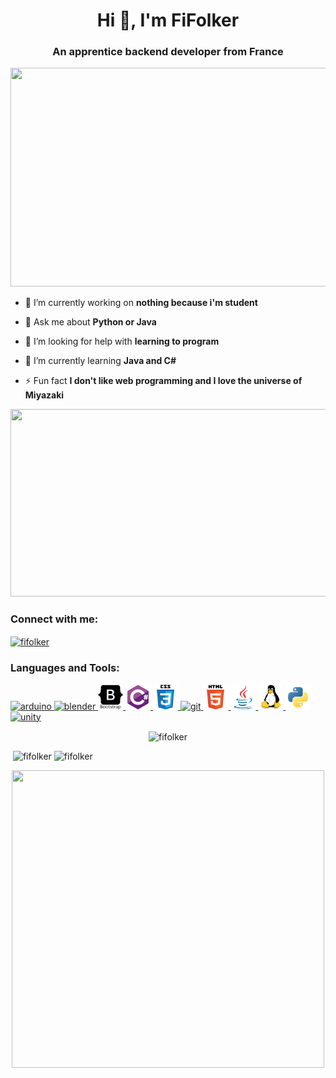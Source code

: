 <h1 align="center">Hi 👋, I'm FiFolker</h1>
<h3 align="center">An apprentice backend developer from France</h3>

<p align="center">
  <img src="https://developers.giphy.com/branch/master/static/api-512d36c09662682717108a38bbb5c57d.gif" width="680" height="350" />
</p>
<!-- https://i.gifer.com/origin/5e/5e6b6425c5ce19dd426fd669e4b3f3a5.gif -->

- 🔭 I’m currently working on **nothing because i'm student**

- 💬 Ask me about **Python or Java**

- 🤝 I’m looking for help with **learning to program**

- 🌱 I’m currently learning **Java and C#**

- ⚡ Fun fact **I don't like web programming and I love the universe of Miyazaki**
<p align="center">
  <img src="https://i.pinimg.com/originals/90/d3/1e/90d31ec7664fcd284af69cc847dfed26.gif" width="600" height="300" />
</p>

<h3 align="left">Connect with me:</h3>
<p align="left">
<a href="https://twitter.com/fifolker" target="blank"><img align="center" src="https://raw.githubusercontent.com/rahuldkjain/github-profile-readme-generator/master/src/images/icons/Social/twitter.svg" alt="fifolker" height="30" width="40" /></a>
</p>

<h3 align="left">Languages and Tools:</h3>
<p align="left"> <a href="https://www.arduino.cc/" target="_blank" rel="noreferrer"> <img src="https://cdn.worldvectorlogo.com/logos/arduino-1.svg" alt="arduino" width="40" height="40"/> </a> <a href="https://www.blender.org/" target="_blank" rel="noreferrer"> <img src="https://download.blender.org/branding/community/blender_community_badge_white.svg" alt="blender" width="40" height="40"/> </a> <a href="https://getbootstrap.com" target="_blank" rel="noreferrer"> <img src="https://raw.githubusercontent.com/devicons/devicon/master/icons/bootstrap/bootstrap-plain-wordmark.svg" alt="bootstrap" width="40" height="40"/> </a> <a href="https://www.w3schools.com/cs/" target="_blank" rel="noreferrer"> <img src="https://raw.githubusercontent.com/devicons/devicon/master/icons/csharp/csharp-original.svg" alt="csharp" width="40" height="40"/> </a> <a href="https://www.w3schools.com/css/" target="_blank" rel="noreferrer"> <img src="https://raw.githubusercontent.com/devicons/devicon/master/icons/css3/css3-original-wordmark.svg" alt="css3" width="40" height="40"/> </a> <a href="https://git-scm.com/" target="_blank" rel="noreferrer"> <img src="https://www.vectorlogo.zone/logos/git-scm/git-scm-icon.svg" alt="git" width="40" height="40"/> </a> <a href="https://www.w3.org/html/" target="_blank" rel="noreferrer"> <img src="https://raw.githubusercontent.com/devicons/devicon/master/icons/html5/html5-original-wordmark.svg" alt="html5" width="40" height="40"/> </a> <a href="https://www.java.com" target="_blank" rel="noreferrer"> <img src="https://raw.githubusercontent.com/devicons/devicon/master/icons/java/java-original.svg" alt="java" width="40" height="40"/> </a> <a href="https://www.linux.org/" target="_blank" rel="noreferrer"> <img src="https://raw.githubusercontent.com/devicons/devicon/master/icons/linux/linux-original.svg" alt="linux" width="40" height="40"/> </a> <a href="https://www.python.org" target="_blank" rel="noreferrer"> <img src="https://raw.githubusercontent.com/devicons/devicon/master/icons/python/python-original.svg" alt="python" width="40" height="40"/> </a> <a href="https://unity.com/" target="_blank" rel="noreferrer"> <img src="https://www.vectorlogo.zone/logos/unity3d/unity3d-icon.svg" alt="unity" width="40" height="40"/> </a> </p>

<p align="center"><img align="center" src="https://github-readme-stats.vercel.app/api/top-langs?username=fifolker&show_icons=true&locale=en&layout=compact" alt="fifolker" /></p>

<p float="left">
  &nbsp;<img src="https://github-readme-stats.vercel.app/api?username=fifolker&show_icons=true&locale=en" alt="fifolker" width="" height=""/>
  <img src="https://github-readme-streak-stats.herokuapp.com/?user=fifolker&" alt="fifolker" width="" height=""/>
</p>

</p>

<p align="center">
  <img src="http://24.media.tumblr.com/34890facd6def1b3e9f7a6771068020b/tumblr_mkkdo2Gw7d1rfjowdo1_500.gif" width="500" height="476" />
</p>
